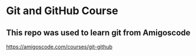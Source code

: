 # Git and GitHub Course

## This repo was used to learn git from Amigoscode

https://amigoscode.com/courses/git-github


